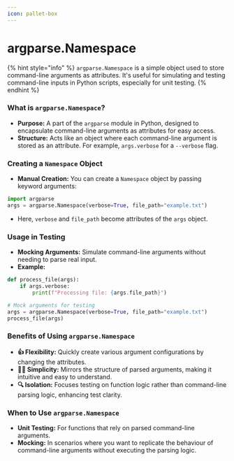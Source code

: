 ```yaml
---
icon: pallet-box
---
```


# argparse.Namespace

{% hint style="info" %}
`argparse.Namespace` is a simple object used to store command-line arguments as attributes. It's useful for simulating and testing command-line inputs in Python scripts, especially for unit testing.
{% endhint %}

### What is `argparse.Namespace`? <a href="#what-is-argparse.namespace" id="what-is-argparse.namespace"></a>

* **Purpose:** A part of the `argparse` module in Python, designed to encapsulate command-line arguments as attributes for easy access.
* **Structure:** Acts like an object where each command-line argument is stored as an attribute. For example, `args.verbose` for a `--verbose` flag.

### Creating a `Namespace` Object <a href="#creating-a-namespace-object" id="creating-a-namespace-object"></a>

* **Manual Creation:** You can create a `Namespace` object by passing keyword arguments:

```python
import argparse
args = argparse.Namespace(verbose=True, file_path="example.txt")
```

* Here, `verbose` and `file_path` become attributes of the `args` object.

### Usage in Testing <a href="#usage-in-testing" id="usage-in-testing"></a>

* **Mocking Arguments:** Simulate command-line arguments without needing to parse real input.
* **Example:**

```python
def process_file(args):
    if args.verbose:
        print(f"Processing file: {args.file_path}")

# Mock arguments for testing
args = argparse.Namespace(verbose=True, file_path="example.txt")
process_file(args)
```

### Benefits of Using `argparse.Namespace` <a href="#benefits-of-using-argparse.namespace" id="benefits-of-using-argparse.namespace"></a>

* **👍 Flexibility:** Quickly create various argument configurations by changing the attributes.
* **👨‍🔬 Simplicity:** Mirrors the structure of parsed arguments, making it intuitive and easy to understand.
* **🔍 Isolation:** Focuses testing on function logic rather than command-line parsing logic, enhancing test clarity.

### When to Use `argparse.Namespace` <a href="#when-to-use-argparse.namespace" id="when-to-use-argparse.namespace"></a>

* **Unit Testing:** For functions that rely on parsed command-line arguments.
* **Mocking:** In scenarios where you want to replicate the behaviour of command-line arguments without executing the parsing logic.
